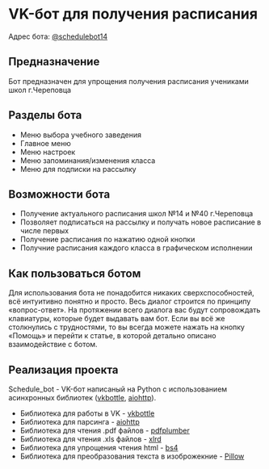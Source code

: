 # VK-бот для получения расписания
Адрес бота: [@schedulebot14](https://vk.com/schedulebot14)

## Предназначение 
Бот предназначен для упрощения получения расписания учениками школ г.Череповца

## Разделы бота
  + Меню выбора учебного заведения
  + Главное меню
  + Меню настроек
  + Меню запоминания/изменения класса
  + Меню для подписки на рассылку
  
## Возможности бота 
+ Получение актуального расписания школ №14 и №40 г.Череповца
+ Позволяет подписаться на рассылку и получать новое расписание в числе первых
+ Получение расписания по нажатию одной кнопки
+ Получние расписания каждого класса в графическом исполнении

## Как пользоваться ботом
Для использования бота не понадобится никаких сверхспособностей, всё интуитивно понятно и просто. Весь диалог строится по принципу «вопрос-ответ». На протяжении всего диалога вас будут сопровождать клавиатуры, которые будет выдавать вам бот. Если вы всё же столкнулись с трудностями, то вы всегда можете нажать на кнопку «Помощь» и перейти к статье, в которой детально описано взаимодействие с ботом.

## Реализация проекта
Schedule_bot - VK-бот написаный на Python с использованием асинхронных библиотек ([vkbottle](https://github.com/vkbottle/vkbottle), [aiohttp](https://github.com/aio-libs/aiohttp)).

  + Библиотека для работы в VK - [vkbottle](https://github.com/vkbottle/vkbottle)
  + Библиотека для парсинга - [aiohttp](https://github.com/aio-libs/aiohttp)
  + Библиотека для чтения .pdf файлов - [pdfplumber](https://github.com/jsvine/pdfplumber)
  + Библиотека для чтения .xls файлов - [xlrd](https://github.com/python-excel/xlrd/blob/master/docs/index.rst)
  + Библиотека для упрощения чтения html - [bs4](https://www.crummy.com/software/BeautifulSoup/)
  + Библиотека для преобразования текста в изоброжекние - [Pillow](https://github.com/python-pillow/Pillow/blob/0f44136e720cd3b2db72bdf29614897b7aa3e868/docs/index.rst)





